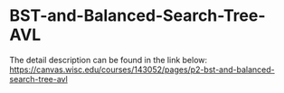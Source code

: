 # BST-and-Balanced-Search-Tree-AVL
The detail description can be found in the link below: https://canvas.wisc.edu/courses/143052/pages/p2-bst-and-balanced-search-tree-avl
